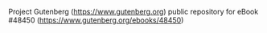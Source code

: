 Project Gutenberg (https://www.gutenberg.org) public repository for
eBook #48450 (https://www.gutenberg.org/ebooks/48450)
